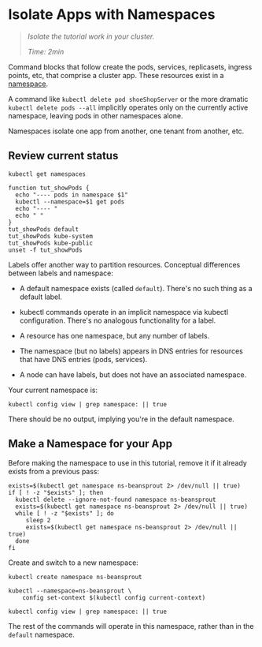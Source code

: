 # Isolate Apps with Namespaces

> _Isolate the tutorial work in your cluster._
>
> _Time: 2min_


[namespace]: https://kubernetes.io/docs/concepts/overview/working-with-objects/namespaces

Command blocks that follow create the pods, services,
replicasets, ingress points, etc, that comprise a
cluster app.  These resources exist in a [namespace].

A command like `kubectl delete pod shoeShopServer` or
the more dramatic `kubectl delete pods --all`
implicitly operates only on the currently active
namespace, leaving pods in other namespaces alone.

Namespaces isolate one app from another, one tenant
from another, etc.


## Review current status

<!-- @getNamespaces @test -->
```
kubectl get namespaces
```

<!-- @getPodsByNamespace @test -->
```
function tut_showPods {
  echo "---- pods in namespace $1"
  kubectl --namespace=$1 get pods
  echo "---- "
  echo " "
}
tut_showPods default
tut_showPods kube-system
tut_showPods kube-public
unset -f tut_showPods
```

Labels offer another way to partition resources.
Conceptual differences between labels and namespace:

* A default namespace exists (called
  `default`). There's no such thing as a default label.

* kubectl commands operate in an implicit namespace via
  kubectl configuration.  There's no analogous
  functionality for a label.

* A resource has one namespace, but any number of labels.

* The namespace (but no labels) appears in DNS entries
  for resources that have DNS entries (pods, services).

* A node can have labels, but does not have an
  associated namespace.


Your current namespace is:
<!-- @viewNamespace @test -->
```
kubectl config view | grep namespace: || true
```
There should be no output, implying you're in the default namespace.

## Make a Namespace for your App

Before making the namespace to use in this tutorial,
remove it if it already exists from a previous pass:

<!-- @deleteNamespace @test -->
```
exists=$(kubectl get namespace ns-beansprout 2> /dev/null || true)
if [ ! -z "$exists" ]; then
  kubectl delete --ignore-not-found namespace ns-beansprout
  exists=$(kubectl get namespace ns-beansprout 2> /dev/null || true)
  while [ ! -z "$exists" ]; do
     sleep 2
     exists=$(kubectl get namespace ns-beansprout 2> /dev/null || true)
  done
fi
```

Create and switch to a new namespace:
<!-- @createNamespace @test -->
```
kubectl create namespace ns-beansprout
```

<!-- @changeDefault @test -->
```
kubectl --namespace=ns-beansprout \
    config set-context $(kubectl config current-context)
```

<!-- @viewNamespace @test -->
```
kubectl config view | grep namespace: || true
```

The rest of the commands will operate in this
namespace, rather than in the `default` namespace.
